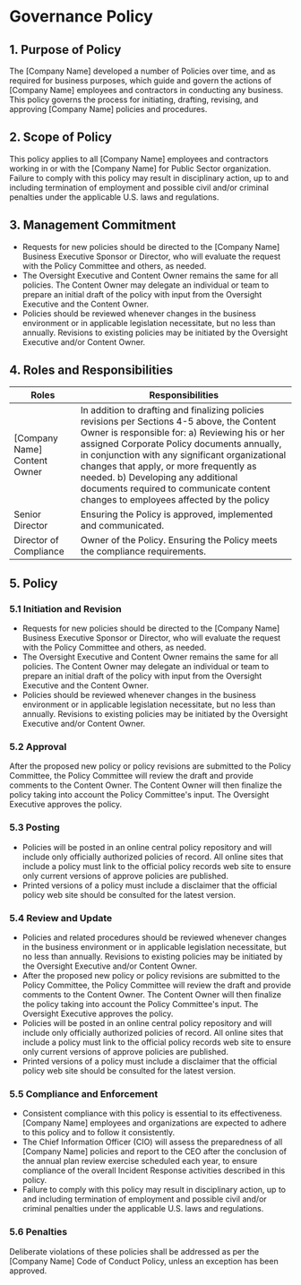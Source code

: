 # Governance Policy

## 1. Purpose of Policy
The [Company Name] developed a number of Policies over time, and as required for business purposes, which guide and govern the actions of [Company Name] employees and contractors in conducting any business.  This policy governs the process for initiating, drafting, revising, and approving [Company Name] policies and procedures.  

## 2. Scope of Policy
This policy applies to all [Company Name] employees and contractors working in or with the [Company Name] for Public Sector organization. Failure to comply with this policy may result in disciplinary action, up to and including termination of employment and possible civil and/or criminal penalties under the applicable U.S. laws and regulations.

## 3. Management Commitment
* Requests for new policies should be directed to the [Company Name] Business Executive Sponsor or Director, who will evaluate the request with the Policy Committee and others, as needed.
* The Oversight Executive and Content Owner remains the same for all policies.  The Content Owner may delegate an individual or team to prepare an initial draft of the policy with input from the Oversight Executive and the Content Owner.
* Policies should be reviewed whenever changes in the business environment or in applicable legislation necessitate, but no less than annually. Revisions to existing policies may be initiated by the Oversight Executive and/or Content Owner.

## 4. Roles and Responsibilities
|Roles                   |                      Responsibilities|
|------------------------|--------------------------------------|
|[Company Name] Content Owner       |In addition to drafting and finalizing policies revisions per Sections 4-5 above, the Content Owner is responsible for:  a) Reviewing his or her assigned Corporate Policy documents annually, in conjunction with any significant organizational changes that apply, or more frequently as needed.   b) Developing any additional documents required to communicate content changes to employees affected by the policy|
|Senior Director         |Ensuring the Policy is approved, implemented and communicated.|
|Director of Compliance  |Owner of the Policy. Ensuring the Policy meets the compliance requirements.|

## 5. Policy
### 5.1 Initiation and Revision
* Requests for new policies should be directed to the [Company Name] Business Executive Sponsor or Director, who will evaluate the request with the Policy Committee and others, as needed.
* The Oversight Executive and Content Owner remains the same for all policies.  The Content Owner may delegate an individual or team to prepare an initial draft of the policy with input from the Oversight Executive and the Content Owner.
* Policies should be reviewed whenever changes in the business environment or in applicable legislation necessitate, but no less than annually. Revisions to existing policies may be initiated by the Oversight Executive and/or Content Owner.

### 5.2 Approval
After the proposed new policy or policy revisions are submitted to the Policy Committee, the Policy Committee will review the draft and provide comments to the Content Owner. The Content Owner will then finalize the policy taking into account the Policy Committee's input.
The Oversight Executive approves the policy.

### 5.3 Posting
* Policies will be posted in an online central policy repository and will include only officially authorized policies of record. All online sites that include a policy must link to the official policy records web site to ensure only current versions of approve policies are published.
* Printed versions of a policy must include a disclaimer that the official policy web site should be consulted for the latest version.

### 5.4 Review and Update
* Policies and related procedures should be reviewed whenever changes in the business environment or in applicable legislation necessitate, but no less than annually. Revisions to existing policies may be initiated by the Oversight Executive and/or Content Owner.
* After the proposed new policy or policy revisions are submitted to the Policy Committee, the Policy Committee will review the draft and provide comments to the Content Owner. The Content Owner will then finalize the policy taking into account the Policy Committee's input. The Oversight Executive approves the policy.
* Policies will be posted in an online central policy repository and will include only officially authorized policies of record. All online sites that include a policy must link to the official policy records web site to ensure only current versions of approve policies are published.
* Printed versions of a policy must include a disclaimer that the official policy web site should be consulted for the latest version.

### 5.5 Compliance and Enforcement
* Consistent compliance with this policy is essential to its effectiveness. [Company Name] employees and organizations are expected to adhere to this policy and to follow it consistently.
* The Chief Information Officer (CIO) will assess the preparedness of all [Company Name] policies and report to the CEO after the conclusion of the annual plan review exercise scheduled each year, to ensure compliance of the overall Incident Response activities described in this policy.
* Failure to comply with this policy may result in disciplinary action, up to and including termination of employment and possible civil and/or criminal penalties under the applicable U.S. laws and regulations.

### 5.6 Penalties
Deliberate violations of these policies shall be addressed as per the [Company Name] Code of Conduct Policy, unless an exception has been approved.
